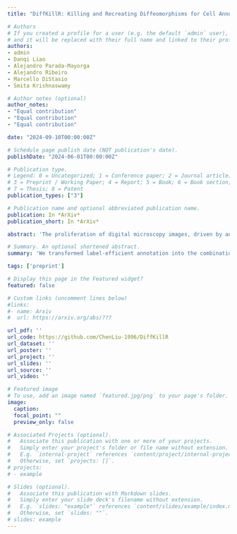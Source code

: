 ```yaml
---
title: "DiffKillR: Killing and Recreating Diffeomorphisms for Cell Annotation in Dense Microscopy Images"

# Authors
# If you created a profile for a user (e.g. the default `admin` user), write the username (folder name) here
# and it will be replaced with their full name and linked to their profile.
authors:
- admin
- Danqi Liao
- Alejandro Parada-Mayorga
- Alejandro Ribeiro
- Marcello DiStasio
- Smita Krishnaswamy

# Author notes (optional)
author_notes:
- "Equal contribution"
- "Equal contribution"
- "Equal contribution"

date: "2024-09-10T00:00:00Z"

# Schedule page publish date (NOT publication's date).
publishDate: "2024-06-01T00:00:00Z"

# Publication type.
# Legend: 0 = Uncategorized; 1 = Conference paper; 2 = Journal article;
# 3 = Preprint / Working Paper; 4 = Report; 5 = Book; 6 = Book section;
# 7 = Thesis; 8 = Patent
publication_types: ["3"]

# Publication name and optional abbreviated publication name.
publication: In *ArXiv*
publication_short: In *ArXiv*

abstract: 'The proliferation of digital microscopy images, driven by advances in automated whole slide scanning, presents significant opportunities for biomedical research and clinical diagnostics. However, accurately annotating densely packed information in these images remains a major challenge. To address this, we introduce DiffKillR, a novel framework that reframes cell annotation as the combination of archetype matching and image registration tasks. DiffKillR employs two complementary neural networks: one that learns a diffeomorphism-invariant feature space for robust cell matching and another that computes the precise warping field between cells for annotation mapping. Using a small set of annotated archetypes, DiffKillR efficiently propagates annotations across large microscopy images, reducing the need for extensive manual labeling. More importantly, it is suitable for any type of pixel-level annotation. We will discuss the theoretical properties of DiffKillR and validate it on three microscopy tasks, demonstrating its advantages over existing supervised, semi-supervised, and unsupervised methods.'

# Summary. An optional shortened abstract.
summary: 'We transformed label-efficient annotation into the combination of archetype matching and image registration tasks. We proposed two complementary networks: one invariant and the other sensitive to diffeomorphisms.'

tags: ['preprint']

# Display this page in the Featured widget?
featured: false

# Custom links (uncomment lines below)
#links:
#- name: Arxiv
#  url: https://arxiv.org/abs/???

url_pdf: ''
url_code: https://github.com/ChenLiu-1996/DiffKillR
url_dataset: ''
url_poster: ''
url_project: ''
url_slides: ''
url_source: ''
url_video: ''

# Featured image
# To use, add an image named `featured.jpg/png` to your page's folder.
image:
  caption:
  focal_point: ""
  preview_only: false

# Associated Projects (optional).
#   Associate this publication with one or more of your projects.
#   Simply enter your project's folder or file name without extension.
#   E.g. `internal-project` references `content/project/internal-project/index.md`.
#   Otherwise, set `projects: []`.
# projects:
# - example

# Slides (optional).
#   Associate this publication with Markdown slides.
#   Simply enter your slide deck's filename without extension.
#   E.g. `slides: "example"` references `content/slides/example/index.md`.
#   Otherwise, set `slides: ""`.
# slides: example
---
```


<!-- {{% callout note %}}
Click the *Cite* button above to demo the feature to enable visitors to import publication metadata into their reference management software.
{{% /callout %}}

{{% callout note %}}
Create your slides in Markdown - click the *Slides* button to check out the example.
{{% /callout %}} -->

<!-- Supplementary notes can be added here, including [code, math, and images](https://wowchemy.com/docs/writing-markdown-latex/). -->

<!--
<html>
  <style>
    section {
        background: white;
        color: black;
        border-radius: 1em;
        padding: 1em;
        left: 50% }
    #inner {
        display: inline-block;
        display: flex;
        align-items: center;
        justify-content: center }
  </style>
  <section>
    <div id="inner">
      <script type='text/javascript' src='https://d1bxh8uas1mnw7.cloudfront.net/assets/embed.js'></script>
        <span style="float:left";
          class="__dimensions_badge_embed__"
          data-doi="10.48550/arXiv.2406.???"
          data-hide-zero-citations="false"
          data-legend="always">
        </span>
      <script async src="https://badge.dimensions.ai/badge.js" charset="utf-8"></script>
        <div  style="float:right";
          data-link-target="_blank"
          data-badge-details="right"
          data-badge-type="medium-donut"
          data-doi="10.48550/arXiv.2406.???"
          data-condensed="true"
          data-hide-no-mentions="false"
          class="altmetric-embed">
        </div>
    </div>
    <div id="inner">
      <script type="text/javascript" src="//cdn.plu.mx/widget-summary.js"></script>
        <a href="https://plu.mx/plum/a/?doi=10.48550/arXiv.2406.???"
          data-orientation="horizontal"
          class="plumx-summary"
          data-site="plum"
          data-hide-when-empty="false">
        </a>
    </div>
  </section> -->